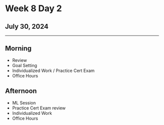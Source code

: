 # Week 8 Day 2
## July 30, 2024

---

## Morning

- Review
- Goal Setting
- Individualized Work / Practice Cert Exam
- Office Hours

## Afternoon

- ML Session
- Practice Cert Exam review
- Individualized Work
- Office Hours
